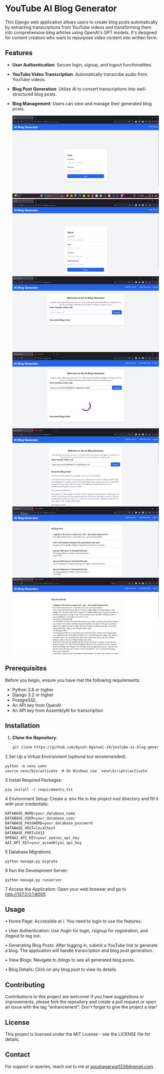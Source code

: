  # YouTube AI Blog Generator

 This Django web application allows users to create blog posts automatically by extracting transcriptions from YouTube videos and transforming them into comprehensive blog articles using OpenAI's GPT models. It's designed for content creators who want to repurpose video content into written form.

 ## Features

 - **User Authentication**: Secure login, signup, and logout functionalities.
 - **YouTube Video Transcription**: Automatically transcribe audio from YouTube videos.
 - **Blog Post Generation**: Utilize AI to convert transcriptions into well-structured blog posts.
 - **Blog Management**: Users can view and manage their generated blog posts.

    ![Login Page](https://github.com/Ayush-Agarwal-24/youtube-ai-blog-generator/blob/main/screenshots/Screenshot%20(113).png)
    ![Signup Page](https://github.com/Ayush-Agarwal-24/youtube-ai-blog-generator/blob/main/screenshots/Screenshot%202024-06-05%20143456.png)
    ![Index Page](https://github.com/Ayush-Agarwal-24/youtube-ai-blog-generator/blob/main/screenshots/Screenshot%202024-06-05%20143536.png)
    ![Youtube Link Added](https://github.com/Ayush-Agarwal-24/youtube-ai-blog-generator/blob/main/screenshots/Screenshot%202024-06-05%20143737.png)
    ![Generated Blog Article](https://github.com/Ayush-Agarwal-24/youtube-ai-blog-generator/blob/main/screenshots/Screenshot%202024-06-05%20143851.png)
    ![All Saved Blog Posts](https://github.com/Ayush-Agarwal-24/youtube-ai-blog-generator/blob/main/screenshots/Screenshot%202024-06-05%20143919.png)
    ![Blog Post Details](https://github.com/Ayush-Agarwal-24/youtube-ai-blog-generator/blob/main/screenshots/Screenshot%202024-06-05%20144000.png)


 ## Prerequisites

 Before you begin, ensure you have met the following requirements:
 - Python 3.8 or higher
 - Django 3.2 or higher
 - PostgreSQL
 - An API key from OpenAI
 - An API key from AssemblyAI for transcription

 ## Installation

 1. **Clone the Repository**:
    ```bash
    git clone https://github.com/Ayush-Agarwal-24/youtube-ai-blog-generator.git


 2 Set Up a Virtual Environment (optional but recommended):

    python -m venv venv
    source venv/bin/activate  # On Windows use `venv\Scripts\activate`

 3 Install Required Packages:

    pip install -r requirements.txt

 4 Environment Setup: Create a .env file in the project root directory and fill it with your credentials:

    DATABASE_NAME=your_database_name
    DATABASE_USER=your_database_user
    DATABASE_PASSWORD=your_database_password
    DATABASE_HOST=localhost
    DATABASE_PORT=5432
    OPENAI_API_KEY=your_openai_api_key
    AAI_API_KEY=your_assemblyai_api_key

 5 Database Migrations:

    python manage.py migrate

 6 Run the Development Server:

    python manage.py runserver

 7 Access the Application: Open your web browser and go to http://127.0.0.1:8000.


## Usage

 • Home Page: Accessible at /. You need to login to use the features.
 
 • User Authentication: Use /login for login, /signup for registration, and /logout to log out.
 
 • Generating Blog Posts: After logging in, submit a YouTube link to generate a blog. The application will handle
   transcription and blog post generation.
   
 • View Blogs: Navigate to /blogs to see all generated blog posts.
 
 • Blog Details: Click on any blog post to view its details.


## Contributing

Contributions to this project are welcome! If you have suggestions or improvements, please fork the repository and
create a pull request or open an issue with the tag "enhancement". Don't forget to give the project a star!


## License

This project is licensed under the MIT License - see the LICENSE file for details.


## Contact

For support or queries, reach out to me at ayushagarwal1226@gmail.com.
